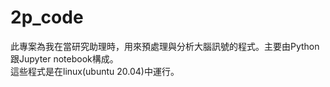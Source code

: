 # 2p_code
此專案為我在當研究助理時，用來預處理與分析大腦訊號的程式。主要由Python跟Jupyter notebook構成。  
這些程式是在linux(ubuntu 20.04)中運行。  
